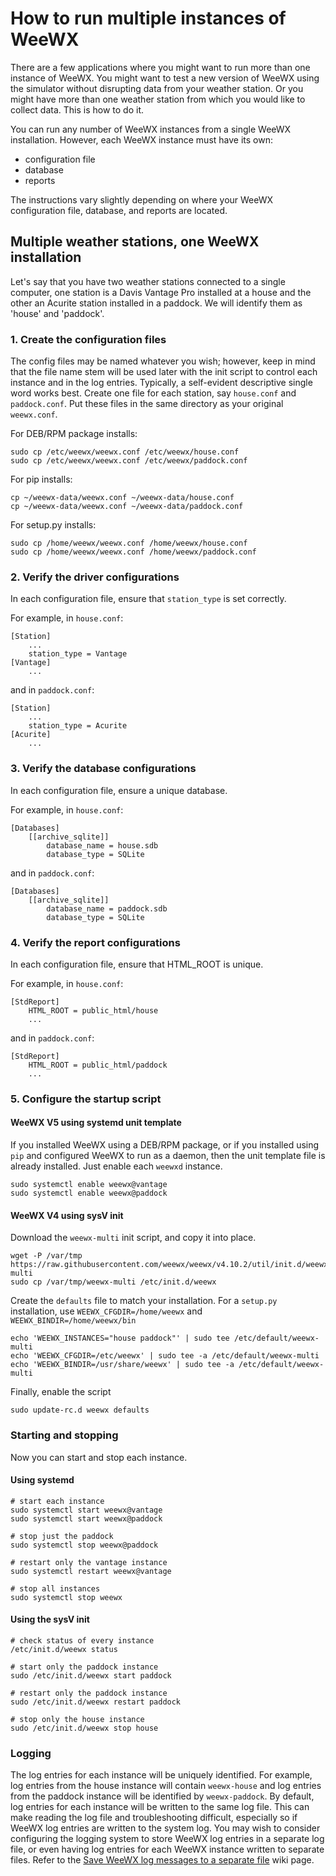 # How to run multiple instances of WeeWX

There are a few applications where you might want to run more than one instance of WeeWX.  You might want to test a new version of WeeWX using the simulator without disrupting data from your weather station.  Or you might have more than one weather station from which you would like to collect data.  This is how to do it.

You can run any number of WeeWX instances from a single WeeWX installation.  However, each WeeWX instance must have its own:

* configuration file
* database
* reports

The instructions vary slightly depending on where your WeeWX configuration file, database, and reports are located.

## Multiple weather stations, one WeeWX installation

Let's say that you have two weather stations connected to a single computer, one station is a Davis Vantage Pro installed at a house and the other an Acurite station installed in a paddock.  We will identify them as 'house' and 'paddock'.

### 1. Create the configuration files

The config files may be named whatever you wish; however, keep in mind that the file name stem will be used later with the init script to control each instance and in the log entries. Typically, a self-evident descriptive single word works best. Create one file for each station, say `house.conf` and `paddock.conf`.  Put these files in the same directory as your original `weewx.conf`.

For DEB/RPM package installs: 
```
sudo cp /etc/weewx/weewx.conf /etc/weewx/house.conf
sudo cp /etc/weewx/weewx.conf /etc/weewx/paddock.conf
```
For pip installs:
```
cp ~/weewx-data/weewx.conf ~/weewx-data/house.conf
cp ~/weewx-data/weewx.conf ~/weewx-data/paddock.conf
```
For setup.py installs:
```
sudo cp /home/weewx/weewx.conf /home/weewx/house.conf
sudo cp /home/weewx/weewx.conf /home/weewx/paddock.conf
```


### 2. Verify the driver configurations

In each configuration file, ensure that `station_type` is set correctly.  

For example, in `house.conf`:
```
[Station]
    ...
    station_type = Vantage
[Vantage]
    ...
```
and in `paddock.conf`:
```
[Station]
    ...
    station_type = Acurite
[Acurite]
    ...
```

### 3. Verify the database configurations

In each configuration file, ensure a unique database.

For example, in `house.conf`:
```
[Databases]
    [[archive_sqlite]]
        database_name = house.sdb
        database_type = SQLite
```
and in `paddock.conf`:
```
[Databases]
    [[archive_sqlite]]
        database_name = paddock.sdb
        database_type = SQLite
```

### 4. Verify the report configurations

In each configuration file, ensure that HTML_ROOT is unique.

For example, in `house.conf`:
```
[StdReport]
    HTML_ROOT = public_html/house
    ...
```
and in `paddock.conf`:
```
[StdReport]
    HTML_ROOT = public_html/paddock
    ...
```

### 5. Configure the startup script

#### WeeWX V5 using systemd unit template

If you installed WeeWX using a DEB/RPM package, or if you installed using `pip` and configured WeeWX to run as a daemon, then the unit template file is already installed.  Just enable each `weewxd` instance.
```
sudo systemctl enable weewx@vantage
sudo systemctl enable weewx@paddock
```

#### WeeWX V4 using sysV init

Download the `weewx-multi` init script, and copy it into place.
```
wget -P /var/tmp https://raw.githubusercontent.com/weewx/weewx/v4.10.2/util/init.d/weewx-multi
sudo cp /var/tmp/weewx-multi /etc/init.d/weewx
```

Create the `defaults` file to match your installation.  For a `setup.py` installation, use `WEEWX_CFGDIR=/home/weewx` and `WEEWX_BINDIR=/home/weewx/bin`
```
echo 'WEEWX_INSTANCES="house paddock"' | sudo tee /etc/default/weewx-multi
echo 'WEEWX_CFGDIR=/etc/weewx' | sudo tee -a /etc/default/weewx-multi
echo 'WEEWX_BINDIR=/usr/share/weewx' | sudo tee -a /etc/default/weewx-multi
```


Finally, enable the script
```
sudo update-rc.d weewx defaults
```

### Starting and stopping

Now you can start and stop each instance.

#### Using systemd
```
# start each instance
sudo systemctl start weewx@vantage
sudo systemctl start weewx@paddock

# stop just the paddock
sudo systemctl stop weewx@paddock

# restart only the vantage instance
sudo systemctl restart weewx@vantage

# stop all instances
sudo systemctl stop weewx
```

#### Using the sysV init
```
# check status of every instance
/etc/init.d/weewx status

# start only the paddock instance
sudo /etc/init.d/weewx start paddock

# restart only the paddock instance
sudo /etc/init.d/weewx restart paddock

# stop only the house instance
sudo /etc/init.d/weewx stop house
```

### Logging

The log entries for each instance will be uniquely identified.  For example, log entries from the house instance will contain `weewx-house` and log entries from the paddock instance will be identified by `weewx-paddock`. By default, log entries for each instance will be written to the same log file. This can make reading the log file and troubleshooting difficult, especially so if WeeWX log entries are written to the system log. You may wish to consider configuring the logging system to store WeeWX log entries in a separate log file, or even having log entries for each WeeWX instance written to separate files. Refer to the [Save WeeWX log messages to a separate file](https://github.com/weewx/weewx/wiki/logging#save-weewx-log-messages-to-a-separate-file) wiki page.    
